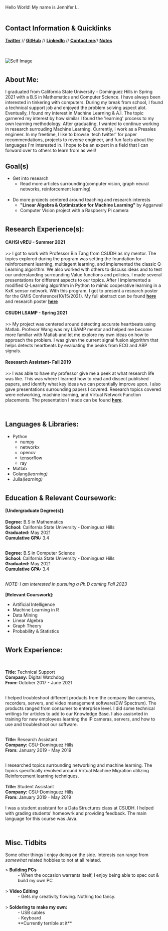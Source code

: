 <html>
    <head>
       <link href="samplecss.css" type="text/css" rel="stylesheet">
</head>



<div class="myBorder2">
  <br>
<div class="wrapper">
    <div class="typing-demo">
      Hello World! My name is Jennifer L.
    </div>
</div>

<br>
<div class="myBorder">
<h2>Contact Information & Quicklinks</h2>
<a href="https://www.twitter.com/"><b>Twitter</b></a> //
<a href="https://www.github.com/"><b>GitHub</b></a> //
<a href="https://www.linkedin.com/in/jennifer-ly-75148b119/"><b>LinkedIn</b></a> //
<a href="https://www.github.com/"><b>Contact me</b></a>//
<a href="https://www.notion.so/tanjents/Linear-Algebra-Optimization-for-Machine-Learning-learn-with-me-Notes-07352910c66b493ea6f15dd871283f43"><b>Notes</b></a>


<br><br>
  <img src="https://pbs.twimg.com/media/Eq_zS6uXEAAYOdK.png" alt="Self Image">
</p>
</div>

<h1></h1>
<h2 class ="tab">About Me:</h2>
<p class ="tab">
  I graduated from California State University - Dominguez Hills in Spring 2021 with a B.S in Mathematics and Computer Science. I have always been interested in tinkering with computers. During my break from school, I found a technical support job and enjoyed the problem solving aspect alot. Eventually, I found my interest in Machine Learning & A.I. The topic garnered my interest by how similar I found the 'learning' process to my own learning methodology. After graduating, I wanted to continue working in research surrouding Machine Learning. Currently, I work as a Presales engineer. In my freetime, I like to browse 'tech twitter' for paper recommendations, projects to reverse engineer, and fun facts about the languages I'm interested in. I hope to be an expert in a field that I can forward over to others to learn from as well! 
</p>
<h2 class ="tab">Goal(s)</h2>
<ul>
<li class ="tab">Get into research 
 <ul>
   <li>Read more articles surrounding(computer vision, graph neural networks, reinforcement learning) </li>
 </ul>
 </li><br>
<li class ="tab">Do more projects centered around teaching and research interests
  <ul>
    <li><b>"Linear Algebra & Optimization for Machine Learning" </b>by Aggarwal  </li>
     <li>Computer Vision project with a Raspberry Pi camera </li>

  </ul>
  </li>
 
</ul>
<h1> </h1>
<h2 class ="tab">Research Experience(s):</h2>
<h4 class ="tab">CAHSI vREU - Summer 2021 </h4>
<dt class ="tab2">>> I got to work with Professor Bin Tang from CSUDH as my mentor. The topics explored during the program was setting the foundation for reinforcement learning, multiagent learning, and implemented the classic Q-Learning algorithm. We also worked with others to discuss ideas and to test our understanding surrounding Value functions and policies. I made several presentations for different aspects to our topics. After I implemented a modified Q-Learning algorithm in Python to mimic cooperative learning in a KxK sensor network. With this program, I got to present a research poster for the GMiS Conference(10/15/2021). My full abstract can be found <a href="https://github.com/jly-ml/jenniferl/blob/gh-pages/Abstract.pdf"><b>here</b></a> and research poster <a href="https://github.com/jly-ml/jenniferl/blob/gh-pages/FINALPOSTER.pdf"><b>here</b></a>
 </dt>


<h4 class ="tab">CSUDH LSAMP - Spring 2021 </h4>
<dt class ="tab2">>> My project was centered around detecting accurate heartbeats using Matlab. Profesor Wang was my LSAMP mentor and helped me become more familiar with Matlab and let me explore my own ideas on how to approach the problem. I was given the current signal fusion algorithm that helps detects heartbeats by evaluating the peaks from ECG and ABP signals. 


<h4 class ="tab">Resesarch Assistant- Fall 2019 </h4>
<dt class ="tab2">>> I was able to have my professor give me a peek at what research life was like. This was where I learned how to read and dissect published papers, and identify what key ideas we can potentially improve upon. I also gave presentations surrounding papers I covered. Research topics covered were networking, machine learning, and Virtual Network Function placements. The presentation I made can be found
  <a href="https://github.com/jly-ml/jenniferl/blob/gh-pages/Machine%20Learning%20Driven%20Scaling%20and%20Placement%20of%20VNF%20at%20the%20Network%20Edges.pdf"><b>here</b></a>. 
 </dt> <br>

<h1> </h1>
<h2 class ="tab">Languages & Libraries:</h2>

<ul class= "tab">
  <li>Python<ul><li>numpy</li><li>networkx</li><li>opencv</li><li>tensorflow</li><li>ray</li></ul></li>
  <li>Matlab</li>
  <li>Golang<i>(learning)</i></li>
  <li>Julia<i>(learning)</i></li>
</ul>

<h1> </h1>
<h2 class ="tab">Education & Relevant Coursework:</h2>
<h4 class = "tab">[Undergraduate Degree(s)]: </h4>
<b class ="tab">Degree:</b> B.S in Mathematics <br>
<b class ="tab">School:</b> California State University - Dominguez Hills <br>
<b class ="tab">Graduated:</b> May 2021 <br> 
<b class ="tab">Cumulative GPA:</b> 3.4 <br> <br>

<b class ="tab">Degree:</b> B.S in Computer Science <br>
<b class ="tab">School:</b> California State University - Dominguez Hills <br>
<b class ="tab">Graduated:</b> May 2021 <br> 
<b class ="tab">Cumulative GPA:</b> 3.4 <br> <br>

<i class ="tab"> NOTE: I am interested in pursuing a Ph.D coming Fall 2023 </i> <br><br>
<b class ="tab">[Relevant Courswork]:</b>  
<ul class= "tab">
  <li>Artificial Intelligence</li>
  <li>Machine Learning in R</li>
  <li>Data Mining</li>
  <li>Linear Algebra</li>
  <li>Graph Theory</li>
  <li>Probability & Statistics</li>
</ul>

<h1> </h1>
<h2 class ="tab">Work Experience:</h2> <br>

<b class ="tab">Title: </b>Technical Support <br>
<b class ="tab">Company:</b> Digital Watchdog<br>
<b class ="tab">From: </b>October 2017 - June 2021<br> <br>

<dt class ="tab2"> I helped troubleshoot different products from the company like cameras, recorders, servers, and video management software(DW Spectrum). The products ranged from consumer to enterprise level. I did some technical writings for articles to add to our Knowledge Base. I also assisnted in training for new employees learning the IP cameras, servers, and how to use and troubleshoot our software. 
 </dt>  <br>

<b class ="tab">Title:</b> Research Assistant <br>
<b class ="tab">Company:</b> CSU-Dominguez Hills <br>
<b class ="tab">From:</b> January 2019 - May 2019 <br> <br>

<dt class ="tab2"> I researched topics surrounding networking and machine learning. The topics specifically revolved around Virtual Machine Migration utilizing Reinforcement learning techniques.
 </dt>  <br>
<b class ="tab">Title:</b>   Student Assistant <br>
<b class ="tab">Company:</b> CSU-Dominguez Hills <br>
<b class ="tab">From: </b>   January 2019 - May 2019 <br>
 <br>
<dt class ="tab2"> I was a student assistant for a Data Structures class at CSUDH. I helped with grading students' homeowrk and providing feedback. The main language for this course was Java.
 </dt>  <br>


<h1> </h1>
<h2 class ="tab">Misc. Tidbits </h2>
<p class ="tab">Some other things I enjoy doing on the side. Interests can range from <i> somewhat </i> related hobbies to not at all related. </p>

<dl class ="tab">
  <dt class ="tab">> <b> Building PCs  </b></dt>
  <dd class ="tab2"> - When the occasion warrants itself, I enjoy being able to spec out & build my own PC</dd><br>
  <dt class ="tab">> <b> Video Editing</b></dt>
  <dd class ="tab2"> - Gets my creativity flowing. Nothing too fancy. </dd> <br>
  <dt class ="tab">> <b> Soldering to make my own: </b> </d>
  <dd class ="tab2"> - USB cables </dd>
  <dd class ="tab2">- Keyboard </dd>
  <dd class ="tab2"> **Currently terrible at it**
    </dl>
    </p>
    </div>


</html>
